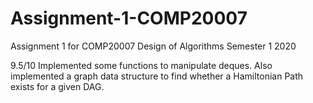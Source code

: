 # Assignment-1-COMP20007
Assignment 1 for COMP20007 Design of Algorithms Semester 1 2020

9.5/10
Implemented some functions to manipulate deques. Also implemented a graph data structure to find whether a Hamiltonian Path exists for a given DAG.
